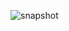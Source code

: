 ![snapshot](https://cloud.githubusercontent.com/assets/8634231/10473770/2ecadb66-71fd-11e5-9e58-c7c10c291a81.JPG)
